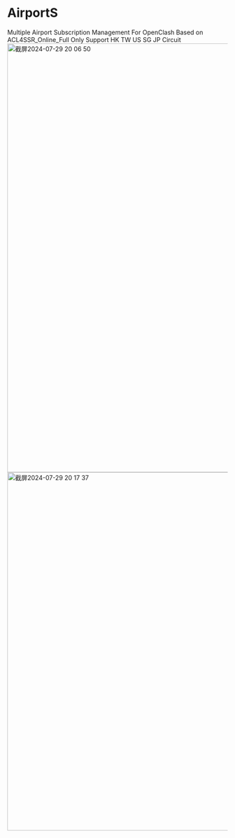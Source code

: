 # AirportS
Multiple Airport Subscription Management For OpenClash
Based on ACL4SSR_Online_Full
Only Support HK TW US SG JP Circuit
<img width="980" alt="截屏2024-07-29 20 06 50" src="https://github.com/user-attachments/assets/f7536a84-e3fe-4f36-8ffe-2ba23f1c6795">
<img width="819" alt="截屏2024-07-29 20 17 37" src="https://github.com/user-attachments/assets/df5909d8-452c-48d6-baee-7de3df8ceb39">
